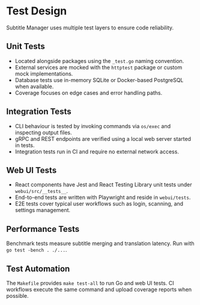 <!-- file: docs/TEST_DESIGN.md -->

# Test Design

Subtitle Manager uses multiple test layers to ensure code reliability.

## Unit Tests

- Located alongside packages using the `_test.go` naming convention.
- External services are mocked with the `httptest` package or custom mock
  implementations.
- Database tests use in-memory SQLite or Docker-based PostgreSQL when available.
- Coverage focuses on edge cases and error handling paths.

## Integration Tests

- CLI behaviour is tested by invoking commands via `os/exec` and inspecting
  output files.
- gRPC and REST endpoints are verified using a local web server started in
  tests.
- Integration tests run in CI and require no external network access.

## Web UI Tests

- React components have Jest and React Testing Library unit tests under
  `webui/src/__tests__`.
- End-to-end tests are written with Playwright and reside in `webui/tests`.
- E2E tests cover typical user workflows such as login, scanning, and settings
  management.

## Performance Tests

Benchmark tests measure subtitle merging and translation latency. Run with
`go test -bench . ./...`.

## Test Automation

The `Makefile` provides `make test-all` to run Go and web UI tests. CI workflows
execute the same command and upload coverage reports when possible.
